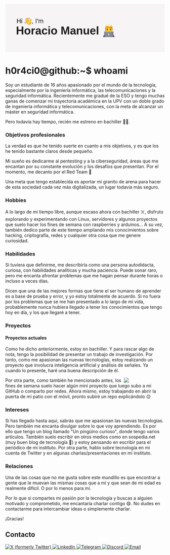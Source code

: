 ![banner](banner.png)

# h0r4ci0@github:~$ whoami

Soy un estudiante de 16 años apasionado por el mundo de la tecnología, especialmente por la ingeniería informática, las telecomunicaciones y la seguridad informática. Recientemente me gradué de la ESO y tengo muchas ganas de comenzar mi trayectoria académica en la UPV con un doble grado de ingeniería informática y telecomunicaciones, con la meta de alcanzar un máster en seguridad informática.

Pero todavía hay tiempo, recién me estreno en bachiller 😵‍💫.

### Objetivos profesionales
La verdad es que he tenido suerte en cuanto a mis objetivos, y es que los he tenido bastante claros desde pequeño.

Mi sueño es dedicarme al pentesting y a la ciberseguridad, áreas que me encantan por su constante evolución y los desafíos que presentan. Por el momento, me decanto por el Red Team 🙂

Una meta que tengo establecida es aportar mi granito de arena para hacer de esta sociedad cada vez más digitalizada, un lugar todavía más seguro.

### Hobbies
A lo largo de mi tiempo libre, aunque escaso ahora con bachiller ☠️, disfruto explorando y experimentando con Linux, servidores y algunos proyectos que suelo hacer los fines de semana con raspberries y arduinos... A su vez, también dedico parte de este tiempo ampliando mis conocimientos sobre hacking, criptografía, redes y cualquier otra cosa que me genere curiosidad.

### Habilidades
Si tuviera que definirme, me describiría como una persona autodidacta, curiosa, con habilidades analíticas y mucha paciencia. Puede sonar raro, pero me encanta afrontar problemas que me hagan pensar durante horas o incluso a veces días.

Dicen que una de las mejores formas que tiene el ser humano de aprender es a base de prueba y error, y yo estoy totalmente de acuerdo. Si no fuera por los problemas que se me han presentado a lo largo de mi vida, probablemente nunca hubiera llegado a tener los conocimientos que tengo hoy en día, y los que llegaré a tener.

### Proyectos
#### Proyectos actuales
Como he dicho anteriormente, estoy en bachiller. Y para rascar algo de nota, tengo la posibilidad de presentar un trabajo de investigación. Por tanto, como me apasionan las nuevas tecnologías, estoy realizando un proyecto que involucra inteligencia artificial y análisis de señales. Ya cuando lo presente, haré una buena descripción de él.

<picture>
    <source media="(prefers-color-scheme: dark)" srcset="https://api.roadmap.sh/v1-badge/tall/65650cbc5145316d257fd918?variant=light">
    <img align="right" width="25.5%" src="https://api.roadmap.sh/v1-badge/tall/65650cbc5145316d257fd918?variant=dark">
</picture>

Por otra parte, como también he mencionado antes, los fines de semana suelo hacer algún mini proyecto que luego subo a mi GitHub o comparto por redes. Ahora mismo, estoy trabajando en abrir la puerta de mi patio con el móvil, pronto subiré un repo explicándolo 😉

### Intereses
Si has llegado hasta aquí, sabrás que me apasionan las nuevas tecnologías. Pero también me encanta divulgar sobre lo que voy aprendiendo. Es por ello que tengo un blog llamado "Un pingüino curioso", donde tengo varios artículos. También suelo escribir en otros medios como en sospedia.net (muy buen blog de tecnología 🙂) y estoy pensando en escribir para el periódico de mi instituto. Por otra parte, hablo sobre tecnología en mi cuenta de Twitter y en algunas charlas/presentaciones en mi instituto.

### Relaciones
Una de las cosas que no me gusta sobre este mundillo es que encontrar a gente que le muevan las mismas cosas que a mí y que sean de mi edad es realmente difícil. O por lo menos para mí.

Por lo que si compartes mi pasión por la tecnología y buscas a alguien motivado y comprometido, me encantaría charlar contigo 😄. No dudes en contactarme para intercambiar ideas o simplemente charlar.

¡Gracias!

## Contacto
<a href="https://x.com/HoracioManuelL2">
  <img alt="X (formerly Twitter)" src="https://img.shields.io/badge/Twitter-@HoracioManuelL2-282C34?style=for-the-badge&logo=x&logoColor=ffffff&labelColor=101010" />
</a>

<a href="https://www.linkedin.com/in/h0r4ci0/">
  <img alt="LinkedIn" src="https://img.shields.io/badge/LinkedIn-Horacio%20Manuel%20Lerma%20Andr%C3%A9s-bfe2f5?style=for-the-badge&logo=linkedin&logoColor=ffffff&labelColor=0077B5" />
</a>

<a href="https://t.me/hmm_ph">
  <img alt="Telegram" src="https://img.shields.io/badge/Telegram-%40hmm_ph-abc4db?style=for-the-badge&logo=telegram&logoColor=ffffff&labelColor=269dd8" />
</a>

<a href="https://discord.com/users/h0r4ci0#6907">
  <img alt="Discord" src="https://img.shields.io/badge/Discord-h0r4ci0%236907-99AAB5?style=for-the-badge&logo=discord&logoColor=ffffff&labelColor=7289DA" />
</a>

<a href="mailto:horamalean@proton.me">
  <img alt="Email" src="https://img.shields.io/badge/Email-horamalean@proton.me-bda5fc?style=for-the-badge&logo=protonmail&logoColor=white&labelColor=6c4cfc" />
</a>
